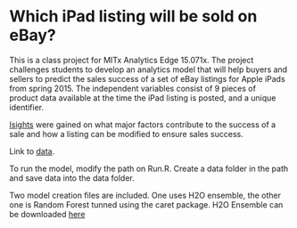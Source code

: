 # Which iPad listing will be sold on eBay?
This is a class project for MITx Analytics Edge 15.071x.  The project challenges students to develop an analytics model that will help buyers and sellers to predict the sales success of a set of eBay listings for Apple iPads from spring 2015.  The independent variables consist of 9 pieces of product data available at the time the iPad listing is posted, and a unique identifier. 

[Isights](https://github.com/kikimeow/Kaggle-eBay-iPad-Predictions/blob/master/Project%20Summary%20-%20eBay%20iPad%20Predictions.pdf) were gained on what major factors contribute to the success of a sale and how a listing can be modified to ensure sales success.

Link to [data](https://inclass.kaggle.com/c/15-071x-the-analytics-edge-summer-2015).

To run the model, modify the path on Run.R.  Create a data folder in the path and save data into the data folder. 

Two model creation files are included.  One uses H2O ensemble, the other one is Random Forest tunned using the caret package. 
H2O Ensemble can be downloaded [here](https://github.com/h2oai/h2o-3/tree/master/h2o-r/ensemble)


